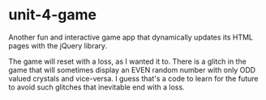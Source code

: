 # unit-4-game
Another fun and interactive game app that dynamically updates its HTML pages with the jQuery library.

The game will reset with a loss, as I 
wanted it to. There is a glitch in the 
game that will sometimes display an EVEN 
random number with only ODD valued 
crystals and vice-versa. I guess that's 
a code to learn for the future to avoid 
such glitches that inevitable end with a 
loss.
